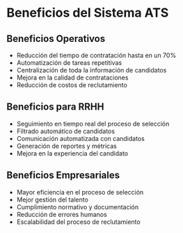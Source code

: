 # Beneficios del Sistema ATS

## Beneficios Operativos
- Reducción del tiempo de contratación hasta en un 70%
- Automatización de tareas repetitivas
- Centralización de toda la información de candidatos
- Mejora en la calidad de contrataciones
- Reducción de costos de reclutamiento

## Beneficios para RRHH
- Seguimiento en tiempo real del proceso de selección
- Filtrado automático de candidatos
- Comunicación automatizada con candidatos
- Generación de reportes y métricas
- Mejora en la experiencia del candidato

## Beneficios Empresariales
- Mayor eficiencia en el proceso de selección
- Mejor gestión del talento
- Cumplimiento normativo y documentación
- Reducción de errores humanos
- Escalabilidad del proceso de reclutamiento 